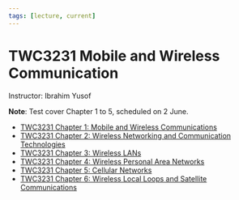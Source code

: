 ```yaml
---
tags: [lecture, current]
---
```


# TWC3231 Mobile and Wireless Communication

Instructor: Ibrahim Yusof

**Note**: Test cover Chapter 1 to 5, scheduled on 2 June.

- [TWC3231 Chapter 1: Mobile and Wireless Communications](202303292140.md)
- [TWC3231 Chapter 2: Wireless Networking and Communication Technologies](202303301604.md)
- [TWC3231 Chapter 3: Wireless LANs](202304061051.md)
- [TWC3231 Chapter 4: Wireless Personal Area Networks](202304211957.md)
- [TWC3231 Chapter 5: Cellular Networks](202305081315.md)
- [TWC3231 Chapter 6: Wireless Local Loops and Satellite Communications](202305181235.md)
